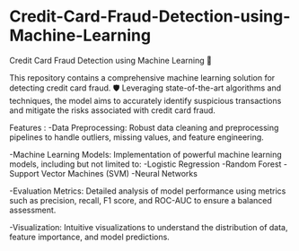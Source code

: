 # Credit-Card-Fraud-Detection-using-Machine-Learning

Credit Card Fraud Detection using Machine Learning 🚀

This repository contains a comprehensive machine learning solution for detecting credit card fraud. 🛡️ Leveraging state-of-the-art algorithms and techniques, the model aims to accurately identify suspicious transactions and mitigate the risks associated with credit card fraud.

Features : 
-Data Preprocessing: Robust data cleaning and preprocessing pipelines to handle outliers, missing values, and feature engineering.

-Machine Learning Models: Implementation of powerful machine learning models, including but not limited to:
                          -Logistic Regression
                          -Random Forest
                          -Support Vector Machines (SVM)
                          -Neural Networks
                          
-Evaluation Metrics: Detailed analysis of model performance using metrics such as precision, recall, F1 score, and ROC-AUC to ensure a balanced assessment.

-Visualization: Intuitive visualizations to understand the distribution of data, feature importance, and model predictions.
